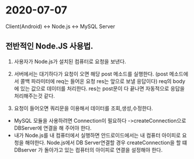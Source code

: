 # 2020-07-07

   Client(Android)    <->    Node.js    <-> MySQL Server

## 전반적인 Node.JS 사용법.

1. 사용자가 Node.js가 설치된 컴퓨터로 요청을 보낸다.
2. 서버에서는 대기하다가 요청이 오면 해당 post 메소드를 실행한다.
   (post 메소드에서 콜백 파라미터에 req는 들어온 요청 res는 앞으로 보낼 응답이다)
   req의 body에 있는 값으로 데이터를 처리한다.
   res는 post문이 다 끝나면 자동적으로 응답을 처리해주는것 같다.
   
3. 요청이 들어오면 쿼리문을 이용해서 데이터를 조회,생성,수정한다.

-  MySQL 모듈을 사용하려면 Connection이 필요하다 ->createConnection으로 DBServer에 연결을 해 주어야 한다.
-  내가 Node.js를 내 컴퓨터에서 실행하면 안드로이드에서는 내 컴퓨터 아이피로 요청을 해야한다. Node.js에서 DB Server연결할 경우
   createConnection을 할 떄 DBserver 가 돌아가고 있는 컴퓨터의 아이피로 연결을 설정해야 한다. 

